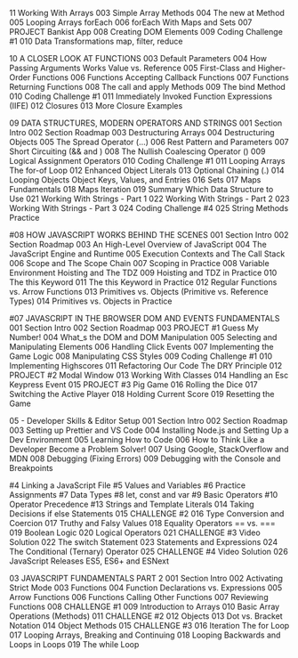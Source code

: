 11 Working With Arrays
003 Simple Array Methods
004 The new at Method
005 Looping Arrays forEach
006 forEach With Maps and Sets
007 PROJECT Bankist App
008 Creating DOM Elements
009 Coding Challenge #1
010 Data Transformations map, filter, reduce

10 A CLOSER LOOK AT FUNCTIONS
003 Default Parameters
004 How Passing Arguments Works Value vs. Reference
005 First-Class and Higher-Order Functions
006 Functions Accepting Callback Functions
007 Functions Returning Functions
008 The call and apply Methods
009 The bind Method
010 Coding Challenge #1
011 Immediately Invoked Function Expressions (IIFE)
012 Closures
013 More Closure Examples

09 DATA STRUCTURES, MODERN OPERATORS AND STRINGS
001 Section Intro
002 Section Roadmap
003 Destructuring Arrays
004 Destructuring Objects
005 The Spread Operator (...)
006 Rest Pattern and Parameters
007 Short Circuiting (&& and )
008 The Nullish Coalescing Operator ()
009 Logical Assignment Operators
010 Coding Challenge #1
011 Looping Arrays The for-of Loop
012 Enhanced Object Literals
013 Optional Chaining (.)
014 Looping Objects Object Keys, Values, and Entries
016 Sets
017 Maps Fundamentals
018 Maps Iteration
019 Summary Which Data Structure to Use
021 Working With Strings - Part 1
022 Working With Strings - Part 2
023 Working With Strings - Part 3
024 Coding Challenge #4
025 String Methods Practice

#08 HOW JAVASCRIPT WORKS BEHIND THE SCENES
001 Section Intro
002 Section Roadmap
003 An High-Level Overview of JavaScript
004 The JavaScript Engine and Runtime
005 Execution Contexts and The Call Stack
006 Scope and The Scope Chain
007 Scoping in Practice
008 Variable Environment Hoisting and The TDZ
009 Hoisting and TDZ in Practice
010 The this Keyword
011 The this Keyword in Practice
012 Regular Functions vs. Arrow Functions
013 Primitives vs. Objects (Primitive vs. Reference Types)
014 Primitives vs. Objects in Practice

#07 JAVASCRIPT IN THE BROWSER DOM AND EVENTS FUNDAMENTALS
001 Section Intro
002 Section Roadmap
003 PROJECT #1 Guess My Number!
004 What_s the DOM and DOM Manipulation
005 Selecting and Manipulating Elements
006 Handling Click Events
007 Implementing the Game Logic
008 Manipulating CSS Styles
009 Coding Challenge #1
010 Implementing Highscores
011 Refactoring Our Code The DRY Principle
012 PROJECT #2 Modal Window
013 Working With Classes
014 Handling an Esc Keypress Event
015 PROJECT #3 Pig Game
016 Rolling the Dice
017 Switching the Active Player
018 Holding Current Score
019 Resetting the Game

05 - Developer Skills & Editor Setup
001 Section Intro
002 Section Roadmap
003 Setting up Prettier and VS Code
004 Installing Node.js and Setting Up a Dev Environment
005 Learning How to Code
006 How to Think Like a Developer Become a Problem Solver!
007 Using Google, StackOverflow and MDN
008 Debugging (Fixing Errors)
009 Debugging with the Console and Breakpoints

#4 Linking a JavaScript File
#5 Values and Variables
#6 Practice Assignments
#7 Data Types
#8 let, const and var
#9 Basic Operators
#10 Operator Precedence
#13 Strings and Template Literals
014 Taking Decisions if else Statements
015 CHALLENGE #2
016 Type Conversion and Coercion
017 Truthy and Falsy Values
018 Equality Operators == vs. ===
019 Boolean Logic
020 Logical Operators
021 CHALLENGE #3 Video Solution
022 The switch Statement
023 Statements and Expressions
024 The Conditional (Ternary) Operator
025 CHALLENGE #4 Video Solution
026 JavaScript Releases ES5, ES6+ and ESNext

03 JAVASCRIPT FUNDAMENTALS PART 2
001 Section Intro
002 Activating Strict Mode
003 Functions
004 Function Declarations vs. Expressions
005 Arrow Functions
006 Functions Calling Other Functions
007 Reviewing Functions
008 CHALLENGE #1
009 Introduction to Arrays
010 Basic Array Operations (Methods)
011 CHALLENGE #2
012 Objects
013 Dot vs. Bracket Notation
014 Object Methods
015 CHALLENGE #3
016 Iteration The for Loop
017 Looping Arrays, Breaking and Continuing
018 Looping Backwards and Loops in Loops
019 The while Loop
